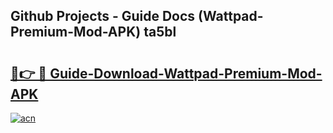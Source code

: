## Github Projects - Guide Docs (Wattpad-Premium-Mod-APK) ta5bl

# <h2><a href="https://apkcomod.com?title=Wattpad-Premium-Mod-APK">🔗👉 🔴 Guide-Download-Wattpad-Premium-Mod-APK </a></h2>

[![acn](https://github.com/user-attachments/assets/0f9c940e-d8b0-45ae-aac7-cd30a18b3e1c)](https://apkcomod.com?title=Wattpad-Premium-Mod-APK)
